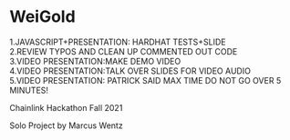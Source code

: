 # WeiGold
1.JAVASCRIPT+PRESENTATION: HARDHAT TESTS+SLIDE\
2.REVIEW TYPOS AND CLEAN UP COMMENTED OUT CODE\
3.VIDEO PRESENTATION:MAKE DEMO VIDEO\
4.VIDEO PRESENTATION:TALK OVER SLIDES FOR VIDEO AUDIO\
5.VIDEO PRESENTATION: PATRICK SAID MAX TIME DO NOT GO OVER 5 MINUTES!

Chainlink Hackathon Fall 2021

Solo Project by Marcus Wentz
